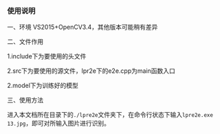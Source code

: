 ### 使用说明
一、环境
VS2015+OpenCV3.4，其他版本可能稍有差异

二、文件作用

1.include下为要使用的头文件

2.src下为要使用的源文件，lpr2e下的e2e.cpp为main函数入口

2.model下为训练好的模型

三、使用方法

进入本文档所在目录下的`./lpre2e`文件夹下，在命令行状态下输入`lpre2e.exe 13.jpg`，即可对所输入图片进行识别。
